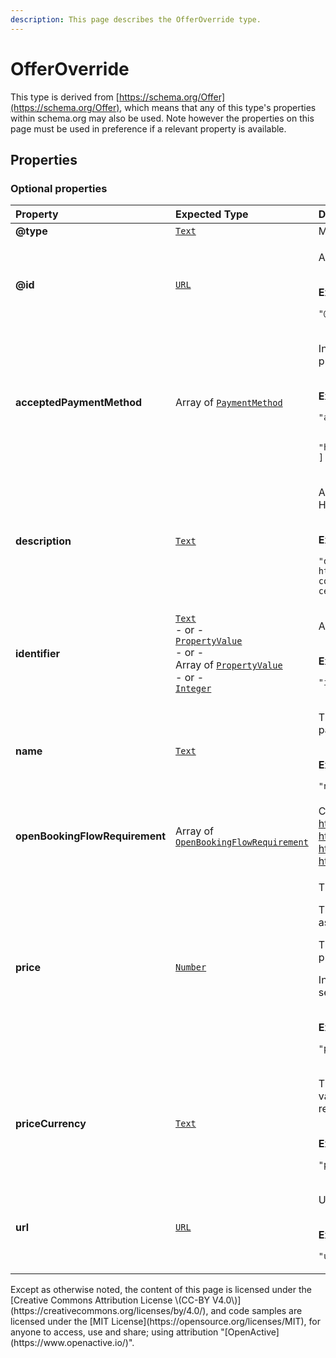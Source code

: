 ```yaml
---
description: This page describes the OfferOverride type.
---
```


# OfferOverride

This type is derived from [https://schema.org/Offer](https://schema.org/Offer), which means that any of this type's properties within schema.org may also be used. Note however the properties on this page must be used in preference if a relevant property is available.

## **Properties**

### **Optional properties**

<table>
  <thead>
    <tr>
      <th style="text-align:left">Property</th>
      <th style="text-align:left">Expected Type</th>
      <th style="text-align:left">Description</th>
    </tr>
  </thead>
  <tbody>
    <tr>
      <td style="text-align:left"><b>@type</b>
      </td>
      <td style="text-align:left"> <a href="https://schema.org/Text"><code>Text</code></a>
      </td>
      <td style="text-align:left">Must always be present and set to <code>&quot;@type&quot;: &quot;OfferOverride&quot;</code>
      </td>
    </tr>
    <tr>
      <td style="text-align:left"><b>@id</b>
      </td>
      <td style="text-align:left"> <a href="https://schema.org/URL"><code>URL</code></a>
      </td>
      <td style="text-align:left">
        <p>A unique url based identifier for the record</p>
        <p>
          <br /><b>Example</b>
        </p>
        <p><code>&quot;@id&quot;: &quot;https://example.com/offer/fc8f8c37e70ae50b12345&quot;</code>
        </p>
      </td>
    </tr>
    <tr>
      <td style="text-align:left"><b>acceptedPaymentMethod</b>
      </td>
      <td style="text-align:left">Array of <a href="http://purl.org/goodrelations/v1#PaymentMethod"><code>PaymentMethod</code></a>
      </td>
      <td style="text-align:left">
        <p>Indicates the offline payment methods accepted by this provider.</p>
        <p>
          <br /><b>Example</b>
        </p>
        <p><code>&quot;acceptedPaymentMethod&quot;: [<br />  &quot;http://purl.org/goodrelations/v1#Cash&quot;,<br />  &quot;http://purl.org/goodrelations/v1#PaymentMethodCreditCard&quot;<br />]</code>
        </p>
      </td>
    </tr>
    <tr>
      <td style="text-align:left"><b>description</b>
      </td>
      <td style="text-align:left"> <a href="https://schema.org/Text"><code>Text</code></a>
      </td>
      <td style="text-align:left">
        <p>A plain text description of the Offer, which must not include HTML or
          other markup.</p>
        <p>
          <br /><b>Example</b>
        </p>
        <p><code>&quot;description&quot;: &quot;Concession requirements are available at https://www.fusion-lifestyle.com/. Proof of entitlement to concession membership must be provided when you visit the centre.&quot;</code>
        </p>
      </td>
    </tr>
    <tr>
      <td style="text-align:left"><b>identifier</b>
      </td>
      <td style="text-align:left"> <a href="https://schema.org/Text"><code>Text</code></a>
        <br />- or -
        <br /><a href="https://developer.openactive.io/data-model/types/propertyvalue"><code>PropertyValue</code></a>
        <br
        />- or -
        <br />Array of <a href="https://developer.openactive.io/data-model/types/propertyvalue"><code>PropertyValue</code></a>
        <br
        />- or -
        <br /><a href="https://schema.org/Integer"><code>Integer</code></a>
      </td>
      <td style="text-align:left">
        <p>A local non-URI identifier for the resource</p>
        <p>
          <br /><b>Example</b>
        </p>
        <p><code>&quot;identifier&quot;: &quot;SB1234&quot;</code>
        </p>
      </td>
    </tr>
    <tr>
      <td style="text-align:left"><b>name</b>
      </td>
      <td style="text-align:left"> <a href="https://schema.org/Text"><code>Text</code></a>
      </td>
      <td style="text-align:left">
        <p>The name of the Offer suitable for communication to participants.</p>
        <p>
          <br /><b>Example</b>
        </p>
        <p><code>&quot;name&quot;: &quot;Speedball winger position&quot;</code>
        </p>
      </td>
    </tr>
    <tr>
      <td style="text-align:left"><b>openBookingFlowRequirement</b>
      </td>
      <td style="text-align:left">Array of <a href="https://openactive.io/OpenBookingFlowRequirement"><code>OpenBookingFlowRequirement</code></a>
      </td>
      <td style="text-align:left">Can include <a href="https://openactive.io/OpenBookingIntakeForm">https://openactive.io/OpenBookingIntakeForm</a>,
        <a
        href="https://openactive.io/OpenBookingAttendeeDetails">https://openactive.io/OpenBookingAttendeeDetails</a>, <a href="https://openactive.io/OpenBookingApproval">https://openactive.io/OpenBookingApproval</a>,
          <a
          href="https://openactive.io/OpenBookingNegotiation">https://openactive.io/OpenBookingNegotiation</a>, <a href="https://openactive.io/OpenBookingMessageExchange">https://openactive.io/OpenBookingMessageExchange</a>
      </td>
    </tr>
    <tr>
      <td style="text-align:left"><b>price</b>
      </td>
      <td style="text-align:left"> <a href="https://schema.org/Number"><code>Number</code></a>
      </td>
      <td style="text-align:left">
        <p>The offer price of the activity.</p>
        <p>This price should be specified without currency symbols and as a floating
          point number with two decimal places.</p>
        <p>The currency of the price should be expressed in the priceCurrency field.</p>
        <p>Includes or excludes tax depending on the taxMode of the seller.</p>
        <p>
          <br /><b>Example</b>
        </p>
        <p><code>&quot;price&quot;: &quot;33&quot;</code>
        </p>
      </td>
    </tr>
    <tr>
      <td style="text-align:left"><b>priceCurrency</b>
      </td>
      <td style="text-align:left"> <a href="https://schema.org/Text"><code>Text</code></a>
      </td>
      <td style="text-align:left">
        <p>The currency of the price. Specified as a 3-letter ISO 4217 value. If
          an Offer has a zero price, then this property is not required. Otherwise
          the priceCurrency must be specified.</p>
        <p>
          <br /><b>Example</b>
        </p>
        <p><code>&quot;priceCurrency&quot;: &quot;GBP&quot;</code>
        </p>
      </td>
    </tr>
    <tr>
      <td style="text-align:left"><b>url</b>
      </td>
      <td style="text-align:left"> <a href="https://schema.org/URL"><code>URL</code></a>
      </td>
      <td style="text-align:left">
        <p>URL describing the offer</p>
        <p>
          <br /><b>Example</b>
        </p>
        <p><code>&quot;url&quot;: &quot;http://www.rphs.org.uk/&quot;</code>
        </p>
      </td>
    </tr>
  </tbody>
</table>Except as otherwise noted, the content of this page is licensed under the [Creative Commons Attribution License \(CC-BY V4.0\)](https://creativecommons.org/licenses/by/4.0/), and code samples are licensed under the [MIT License](https://opensource.org/licenses/MIT), for anyone to access, use and share; using attribution "[OpenActive](https://www.openactive.io/)".

